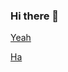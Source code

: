 ### Hi there 👋

<!--
**falcoco/falcoco** is a ✨ _special_ ✨ repository because its `README.md` (this file) appears on your GitHub profile.

Here are some ideas to get you started:

- 🔭 I’m currently working on ...
- 🌱 I’m currently learning ...
- 👯 I’m looking to collaborate on ...
- 🤔 I’m looking for help with ...
- 💬 Ask me about ...
- 📫 How to reach me: ...
- 😄 Pronouns: ...
- ⚡ Fun fact: ...
-->
[Yeah](https://github-readme-stats-one-bice.vercel.app/api?username=falcoco&show_icons=true&include_all_commits=true&count_private=true&role=OWNER,ORGANIZATION_MEMBER,COLLABORATOR)

[Ha](https://github-readme-stats-one-bice.vercel.app/api/top-langs/?username=falcoco&langs_count=3&role=OWNER,ORGANIZATION_MEMBER,COLLABORATOR)
